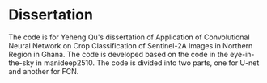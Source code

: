 # Dissertation

The code is for Yeheng Qu's dissertation of Application of Convolutional Neural Network on Crop Classification of Sentinel-2A Images in Northern Region in Ghana. 
The code is developed based on the code in the eye-in-the-sky in manideep2510.
The code is divided into two parts, one for U-net and another for FCN.
